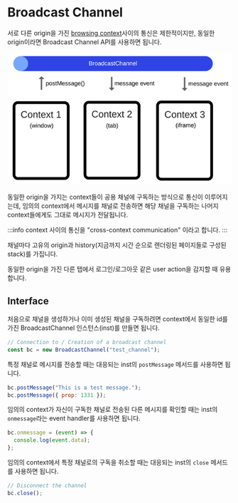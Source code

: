 # Broadcast Channel

서로 다른 origin을 가진 [browsing context](../../web_용어정리/browsing_context/browsing_context.md)사이의 통신은 제한적이지만, 동일한 origin이라면 Broadcast Channel API를 사용하면 됩니다.

![Broadcast Channel](../image/bc.png)

동일한 origin을 가지는 context들이 공용 채널에 구독하는 방식으로 통신이 이루어지는데, 임의의 context에서 메시지를 채널로 전송하면 해당 채널을 구독하는 나머지 context들에게도 그대로 메시지가 전달됩니다.

:::info
context 사이의 통신을 "cross-context communication" 이라고 합니다.
:::

채널마다 고유의 origin과 history(지금까지 시간 순으로 렌더링된 페이지들로 구성된 stack)를 가집니다.

동일한 origin을 가진 다른 탭에서 로그인/로그아웃 같은 user action을 감지할 때 유용합니다.

## Interface

처음으로 채널을 생성하거나 이미 생성된 채널을 구독하려면 context에서 동일한 id를 가진 BroadcastChannel 인스턴스(inst)를 만들면 됩니다.

```js
// Connection to / Creation of a broadcast channel
const bc = new BroadcastChannel("test_channel");
```

특정 채널로 메시지를 전송할 때는 대응되는 inst의 `postMessage` 메서드를 사용하면 됩니다.

```js
bc.postMessage("This is a test message.");
bc.postMessage({ prop: 1331 });
```

임의의 context가 자신이 구독한 채널로 전송된 다른 메시지를 확인할 때는 inst의 `onmessage`라는 event handler를 사용하면 됩니다.

```js
bc.onmessage = (event) => {
  console.log(event.data);
};
```

임의의 context에서 특정 채널로의 구독을 취소할 때는 대응되는 inst의 `close` 메서드를 사용하면 됩니다.

```js
// Disconnect the channel
bc.close();
```
